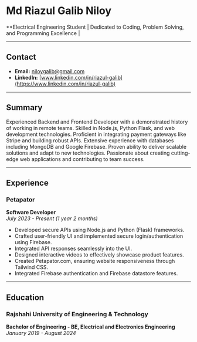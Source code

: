 # Md Riazul Galib Niloy

**Electrical Engineering Student | Dedicated to Coding, Problem Solving, and Programming Excellence |

---

## Contact
- **Email:** [niloygalib@gmail.com](mailto:niloygalib@gmail.com)
- **LinkedIn:** [www.linkedin.com/in/riazul-galib](https://www.linkedin.com/in/riazul-galib)

---

## Summary
Experienced Backend and Frontend Developer with a demonstrated history of working in remote teams. Skilled in Node.js, Python Flask, and web development technologies. Proficient in integrating payment gateways like Stripe and building robust APIs. Extensive experience with databases including MongoDB and Google Firebase. Proven ability to deliver scalable solutions and adapt to new technologies. Passionate about creating cutting-edge web applications and contributing to team success.

---

## Experience

### Petapator
**Software Developer**  
*July 2023 - Present (1 year 2 months)*  
- Developed secure APIs using Node.js and Python (Flask) frameworks.
- Crafted user-friendly UI and implemented secure login/authentication using Firebase.
- Integrated API responses seamlessly into the UI.
- Designed interactive videos to effectively showcase product features.
- Created Petapator.com, ensuring website responsiveness through Tailwind CSS.
- Integrated Firebase authentication and Firebase datastore features.

---

## Education

### Rajshahi University of Engineering & Technology
**Bachelor of Engineering - BE, Electrical and Electronics Engineering**  
*January 2019 - August 2024*
